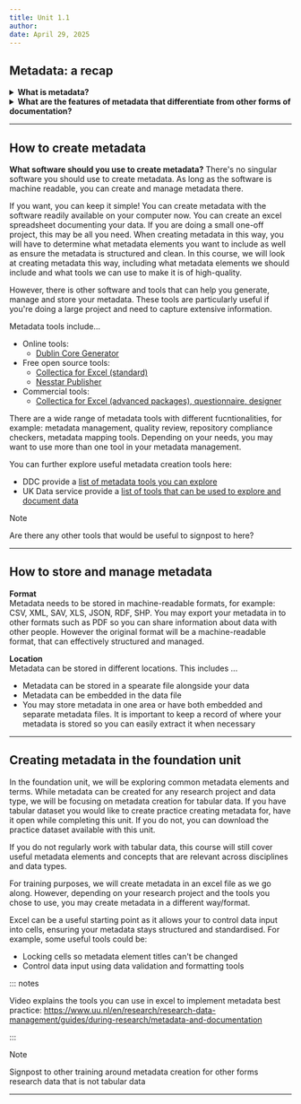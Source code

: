 ```yaml
---
title: Unit 1.1
author: 
date: April 29, 2025
---
```


## Metadata: a recap

<details>
<summary><b>What is metadata?</b></summary>
<p></p>
Metadata is a form of data documentation that describes data, giving us the context we need to understand and interpret the data. It is often called data about data 
</details>

<details>
<summary><b>What are the features of metadata that differentiate from other forms of documentation?</b></summary>
<p></p>
Unlike other forms of free-text documentation, metadata is machine readable documentation. To be machine readable, metadata needs to be:
- Structured 
- Created and stored in machine readable formats
  - For example: CSV, XML, SAV, XLS, JSON, RDF, SHP

By being machine readable, metadata is also machine actionable. This means we can search and filter metadata on sites such as data repositories and data catalogues.
</details>

---

## How to create metadata

**What software should you use to create metadata?**
There's no singular software you should use to create metadata. As long as the software is machine readable, you can create and manage metadata there. 

If you want, you can keep it simple! You can create metadata with the software readily available on your computer now. You can create an excel spreadsheet documenting your data. If you are doing a small one-off project, this may be all you need. When creating metadata in this way, you will have to determine what metadata elements you want to include as well as ensure the metadata is structured and clean. In this course, we will look at creating metadata this way, including what metadata elements we should include and what tools we can use to make it is of high-quality.

However, there is other software and tools that can help you generate, manage and store your metadata. These tools are particularly useful if you're doing a large project and need to capture extensive information.

Metadata tools include...

  - Online tools:
    - [Dublin Core Generator](https://nsteffel.github.io/dublin_core_generator/index.html)
  - Free open source tools:
    - [Collectica for Excel (standard)](https://www.colectica.com/software/colecticaforexcel/)
    - [Nesstar Publisher](https://www.ihsn.org/software/ddi-metadata-editor)
  - Commercial tools:
    - [Collectica for Excel (advanced packages), questionnaire, designer](https://www.colectica.com/software/)
   
There are a wide range of metadata tools with different fucntionalities, for example: metadata management, quality review, repository compliance checkers, metadata mapping tools. Depending on your needs, you may want to use more than one tool in your metadata management.

You can further explore useful metadata creation tools here: 
- DDC provide a [list of metadata tools you can explore](https://www.dcc.ac.uk/guidance/standards/metadata/tools)
- UK Data service provide a [list of tools that can be used to explore and document data](https://ukdataservice.ac.uk/help/exploring-data/uk-data-service-online-tools-for-exploring-data/)

>[!NOTE]
> Are there any other tools that would be useful to signpost to here?

---
## How to store and manage metadata

**Format**<br>
Metadata needs to be stored in machine-readable formats, for example: CSV, XML, SAV, XLS, JSON, RDF, SHP. You may export your metadata in to other formats such as PDF so you can share information about data with other people. However the original format will be a machine-readable format, that can effectively structured and managed.

**Location**<br>
Metadata can be stored in different locations. This includes ...
- Metadata can be stored in a spearate file alongside your data
- Metadata can be embedded in the data file
- You may store metadata in one area or have both embedded and separate metadata files. It is important to keep a record of where your metadata is stored so you can easily extract it when necessary

---
## Creating metadata in the foundation unit

In the foundation unit, we will be exploring common metadata elements and terms. While metadata can be created for any research project and data type, we will be focusing on metadata creation for tabular data. If you have tabular dataset you would like to create practice creating metadata for, have it open while completing this unit. If you do not, you can download the practice dataset available with this unit.

If you do not regularly work with tabular data, this course will still cover useful metadata elements and concepts that are relevant across disciplines and data types.

For training purposes, we will create metadata in an excel file as we go along. However, depending on your research project and the tools you chose to use, you may create metadata in a different way/format.

Excel can be a useful starting point as it allows your to control data input into cells, ensuring your metadata stays structured and standardised.
For example, some useful tools could be:

- Locking cells so metadata element titles can't be changed
- Control data input using data validation and formatting tools

::: notes

Video explains the tools you can use in excel to implement metadata best practice: https://www.uu.nl/en/research/research-data-management/guides/during-research/metadata-and-documentation

:::

>[!NOTE]
> Signpost to other training around metadata creation for other forms research data that is not tabular data 

---

